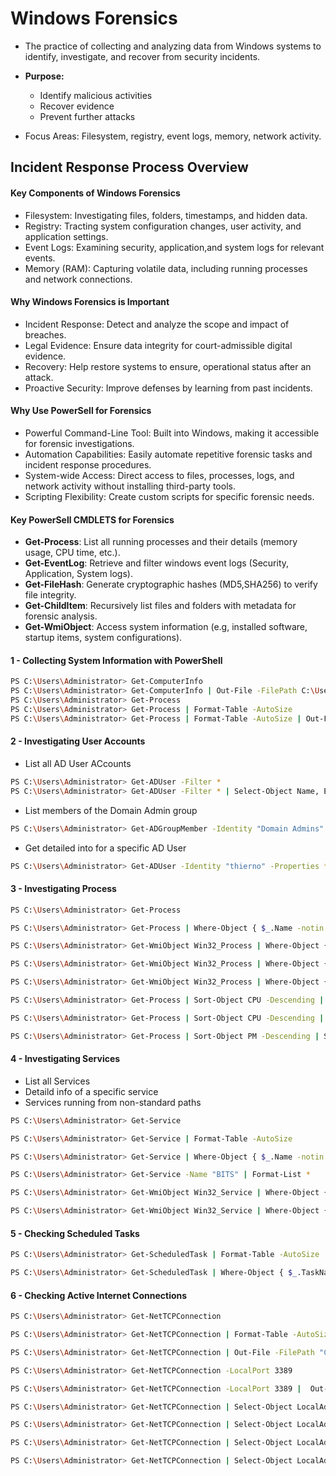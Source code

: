 # Windows Forensics

- The practice of collecting and analyzing data from Windows systems to identify, investigate, and recover from security incidents.

- **Purpose:**

  - Identify malicious activities
  - Recover evidence
  - Prevent further attacks

- Focus Areas: Filesystem, registry, event logs, memory, network activity.

## Incident Response Process Overview

#### Key Components of Windows Forensics

- Filesystem: Investigating files, folders, timestamps, and hidden data.
- Registry: Tracting system configuration changes, user activity, and application settings.
- Event Logs: Examining security, application,and system logs for relevant events.
- Memory (RAM): Capturing volatile data, including running processes and network connections.

#### Why Windows Forensics is Important

- Incident Response: Detect and analyze the scope and impact of breaches.
- Legal Evidence: Ensure data integrity for court-admissible digital evidence.
- Recovery: Help restore systems to ensure, operational status after an attack.
- Proactive Security: Improve defenses by learning from past incidents.

#### Why Use PowerSell for Forensics

- Powerful Command-Line Tool: Built into Windows, making it accessible for forensic investigations.
- Automation Capabilities: Easily automate repetitive forensic tasks and incident response procedures.
- System-wide Access: Direct access to files, processes, logs, and network activity without installing third-party tools.
- Scripting Flexibility: Create custom scripts for specific forensic needs.

#### Key PowerSell CMDLETS for Forensics

- **Get-Process**: List all running processes and their details (memory usage, CPU time, etc.).
- **Get-EventLog**: Retrieve and filter windows event logs (Security, Application, System logs).
- **Get-FileHash**: Generate cryptographic hashes (MD5,SHA256) to verify file integrity.
- **Get-ChildItem**: Recursively list files and folders with metadata for forensic analysis.
- **Get-WmiObject**: Access system information (e.g, installed software, startup items, system configurations).

#### 1 - Collecting System Information with PowerShell

```sh
PS C:\Users\Administrator> Get-ComputerInfo
PS C:\Users\Administrator> Get-ComputerInfo | Out-File -FilePath C:\Users\Administrator\Documents\221B-Case\SystemInfo.txt
PS C:\Users\Administrator> Get-Process
PS C:\Users\Administrator> Get-Process | Format-Table -AutoSize
PS C:\Users\Administrator> Get-Process | Format-Table -AutoSize | Out-File -FilePath C:\Users\Administrator\Documents\221B-Case\ProcessList.txt
```

#### 2 - Investigating User Accounts

- List all AD User ACcounts

```sh
PS C:\Users\Administrator> Get-ADUser -Filter *
PS C:\Users\Administrator> Get-ADUser -Filter * | Select-Object Name, Enabled | Out-File -FilePath C:\Users\Administrator\Documents\221B-Case\ADUserAccounts.txt
```

- List members of the Domain Admin group

```sh
PS C:\Users\Administrator> Get-ADGroupMember -Identity "Domain Admins"
```

- Get detailed into for a specific AD User

```sh
PS C:\Users\Administrator> Get-ADUser -Identity "thierno" -Properties *
```

#### 3 - Investigating Process

```sh
PS C:\Users\Administrator> Get-Process

PS C:\Users\Administrator> Get-Process | Where-Object { $_.Name -notin @('explorer', 'svchost', 'winlogon', 'lsass', 'services')} | Out-File -FilePath "C:\Users\Administrator\Documents\221B-Case\SuspicousProcesses.txt"

PS C:\Users\Administrator> Get-WmiObject Win32_Process | Where-Object { $_.ExecutablePath -notlike "C:\Windows\*" } | Select-Object Name, ProcessId, ExecutablePath

PS C:\Users\Administrator> Get-WmiObject Win32_Process | Where-Object { $_.ExecutablePath -notlike "C:\Windows\*" } | Out-File -FilePath C:\Users\Administrator\Documents\221B-Case\ProcessOutOfWindows.txt

PS C:\Users\Administrator> Get-WmiObject Win32_Process | Where-Object { $_.ExecutablePath -notlike "C:\Windows\*" } | Select-Object Name, ProcessId, ExecutablePath | Out-File -FilePath C:\Users\Administrator\Documents\221B-Case\ProcessOutOfWindowsBrief.txt

PS C:\Users\Administrator> Get-Process | Sort-Object CPU -Descending | Select-Object -First 10 Name, Id, CPU

PS C:\Users\Administrator> Get-Process | Sort-Object CPU -Descending | Select-Object -First 10 Name, Id, CPU | Out-File -FilePath C:\Users\Administrator\Documents\221B-Case\HighCPUProcesses.txt

PS C:\Users\Administrator> Get-Process | Sort-Object PM -Descending | Select-Object -First 10 Name, Id, PM
```

#### 4 - Investigating Services

- List all Services
- Detaild info of a specific service
- Services running from non-standard paths

```sh
PS C:\Users\Administrator> Get-Service

PS C:\Users\Administrator> Get-Service | Format-Table -AutoSize

PS C:\Users\Administrator> Get-Service | Where-Object { $_.Name -notin @('TrustedInstaller', 'WindDefend', 'EventLog', 'Dhcp', 'Dnscache')} | Out-File -FilePath "C:\Users\Administrator\Documents\221B-Case\SuspicousServices.txt"

PS C:\Users\Administrator> Get-Service -Name "BITS" | Format-List *

PS C:\Users\Administrator> Get-WmiObject Win32_Service | Where-Object { $_.PathName -notlike "C:\Windows\*" } | Select-Object Name, DisplayName, PathName

PS C:\Users\Administrator> Get-WmiObject Win32_Service | Where-Object { $_.PathName -notlike "C:\Windows\*" } | Select-Object Name, DisplayName, PathName | Out-File -FilePath C:\Users\Administrator\Documents\221B-Case\ServiceOutOfWindows.txt
```

#### 5 - Checking Scheduled Tasks

```sh
PS C:\Users\Administrator> Get-ScheduledTask | Format-Table -AutoSize

PS C:\Users\Administrator> Get-ScheduledTask | Where-Object { $_.TaskName -notin @('UpdateTask', 'SystemTasks', 'WindowsTasks')} | Out-File -FilePath "C:\Users\Administrator\Documents\221B-Case\SuspicousScheduledTasks.txt"
```

#### 6 - Checking Active Internet Connections

```sh
PS C:\Users\Administrator> Get-NetTCPConnection

PS C:\Users\Administrator> Get-NetTCPConnection | Format-Table -AutoSize

PS C:\Users\Administrator> Get-NetTCPConnection | Out-File -FilePath "C:\Users\Administrator\Documents\221B-Case\ActiveNetTCPConnections.txt"

PS C:\Users\Administrator> Get-NetTCPConnection -LocalPort 3389

PS C:\Users\Administrator> Get-NetTCPConnection -LocalPort 3389 |  Out-File -FilePath "C:\Users\Administrator\Documents\221B-Case\RDPConnection.txt"

PS C:\Users\Administrator> Get-NetTCPConnection | Select-Object LocalAddress, LocalPort, RemoteAddress, RemotePort, State, @{Name="Process";Expression={(Get-Process -Id $_.OwningProcess).ProcessName}}

PS C:\Users\Administrator> Get-NetTCPConnection | Select-Object LocalAddress, LocalPort, RemoteAddress, RemotePort, State, @{Name="Process";Expression={(Get-Process -Id $_.OwningProcess).ProcessName}} | Format-Table -AutoSize

PS C:\Users\Administrator> Get-NetTCPConnection | Select-Object LocalAddress, LocalPort, RemoteAddress, RemotePort, State, @{Name="Process";Expression={(Get-Process -Id $_.OwningProcess).ProcessName}} | Out-File -FilePath "C:\Users\Administrator\Documents\221B-Case\ConnectionwithProcesses.txt"

PS C:\Users\Administrator> Get-NetTCPConnection | Select-Object LocalAddress, LocalPort, RemoteAddress, RemotePort, State, @{Name="Process";Expression={(Get-Process -Id $_.OwningProcess).ProcessName}} | Format-Table -AutoSize | Out-File -FilePath "C:\Users\Administrator\Documents\221B-Case\ConnectionwithProcesses1.txt"
```
